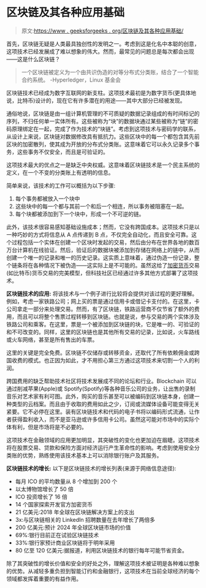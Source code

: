 # 区块链及其各种应用基础

> 原文:[https://www . geeksforgeeks . org/区块链及其各种应用基础/](https://www.geeksforgeeks.org/basics-of-the-blockchain-and-its-various-applications/)

首先，区块链无疑是人类最具独创性的发明之一。考虑到这是化名中本聪的创意，这项技术已经发展成了难以想象的伟大。然而，最常见的问题总是每次都会出现——这是什么区块链？

> 一个区块链被定义为一个由共识伪造的对等分布式分类账，结合了一个智能合约系统。
> -Hyperledger，Linux 基金会

区块链技术已经成为数字互联网的新支柱。这项技术最初是为数字货币(更具体地说，比特币)设计的，现在它有许多潜在的用途——其中大部分已经被发现。

通俗地说，区块链是由一组计算机管理的不可质疑的数据记录组成的有时间标记的序列，不归任何单一实体所有。这些被称为“块”的数据块通过某些被称为“链”的密码原理绑定在一起，完成了作为技术的“块链”。考虑到这项技术与密码学的联系，从设计上来说，区块链对数据修改具有抵抗力。这些区块中的每一个都包含其先前区块的加密散列，使其成为开放的分布式分类账。这意味着它可以永久记录多个事务，这些事务不仅安全，而且是可验证的。

这项技术最大的优点之一是缺乏中央权威。这意味着区块链技术是一个民主系统的定义，在一个不变的分类账上有透明的信息。

简单来说，该技术的工作可以概括为以下步骤:

1.  每个事务都被放入一个块中
2.  这些块中的每一个都与其前一个和后一个相连，所以事务被阻塞在一起。
3.  每个块都被添加到下一个块中，形成一个不可逆的链。

此外，该技术很容易感知基础设施成本；然而，它没有跨国成本。这项技术只是以一种巧妙的方式将信息从 A 点传递到 B 点，不仅完全自动化，而且安全可靠。这个过程包括一个实体在创建一个区块时发起的交易，然后由分布在世界各地的数百万台计算机在线验证。然后，验证后的数据块被添加到存储在网络上的链中，从而创建一个唯一的记录和唯一的历史记录。这实质上意味着，通过伪造一份记录，整个链条将在各种情况下被伪造——这实际上是不可能的。虽然这给了[加密货币](https://www.geeksforgeeks.org/what-is-a-cryptocurrency/)交易(如比特币)货币交易的完美模型，但科技社区已经通过许多其他方式部署了这项技术。

**区块链技术的应用:**
将该技术与一个例子进行比较将会提供对该过程的更好理解。例如，考虑一家铁路公司；网上买的票是通过信用卡或借记卡支付的。在这里，卡公司拿走一部分来处理交易。然而，有了区块链，铁路运营商不仅节省了额外的费用，而且可以将整个售票过程转移到区块链。也就是说，参与交易的两个实体涉及铁路公司和乘客。在这里，票是一个被添加到区块链的块，它是唯一的、可验证的和不可改变的。同样，这里的区块链也是其他所有交易的记录，比如说，火车路线或火车网络，甚至是所有售出的车票。

这里的关键是完全免费。区块链不仅储存或转移资金，还取代了所有依赖佣金或跨国收费的模式。也正因为如此，才不用担心第三方通过这项技术来切割一个人的利润。

跨国费用的缺乏帮助技术社区将技术发展成不同的论坛和行业。Blockchain 可以通过削减苹果(Apple)或 Spotify(Spotify)等各种音乐公司的业务，让出售的录制音乐对艺术家有利可图。此外，购买的音乐甚至可以被编码到区块链本身，创建一种类型的云档案。而且由于收取的费用如此之少，订阅或流媒体设备可能变得无关紧要。它不必停在这里。装有区块链技术和代码的电子书将以编码形式流通，让作者获得盈利收入，而不是亚马逊或许多信用卡公司。虽然这可能对市场中的实际个体有利，但是市场将是不必要的。

这项技术在金融领域的应用更加明显，其突破性的变化也更加迫在眉睫。这项技术将在股票交易、贷款和保险方面对经济运行产生革命性的影响。考虑到使用安全分类账的优势，熟练使用该技术基本上可以消除银行账户及其服务。

**区块链技术的增长:**
以下是区块链技术的增长列表(来源于网络信息途径):

*   每月 ICO 的平均数量从 8 个增加到 200 个
*   以太博物馆增长了 50 倍
*   ICO 投资增长了 16 倍
*   14 个国家探索开发官方加密货币
*   21 亿美元:2018 年全球在区块链解决方案上的支出
*   3x:与区块链相关的 LinkedIn 招聘数量在去年增长了两倍多
*   200 亿美元:预计 2024 年全球区块链市场的价值
*   69%:银行目前正在试验区块链技术
*   33%:银行家预计商业区块链将于明年采用
*   80 亿至 120 亿美元:据报道，利用区块链技术的银行每年可能节省资金。

除了其突破性的增长价值和安全的好处之外，理解这项技术被证明是各种难以想象的优势。从减轻多重负担到智能订约和金融银行，这项技术在当前全球经济的每个领域都发挥着重要的有益作用。